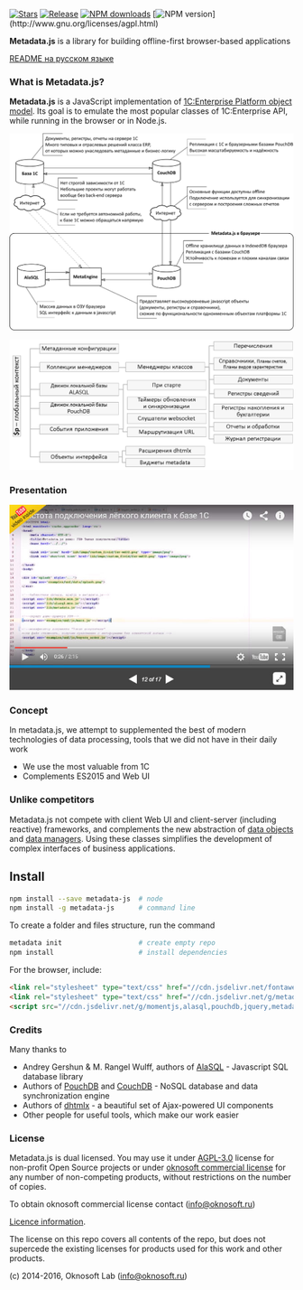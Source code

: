[![Stars](https://img.shields.io/github/stars/oknosoft/metadata.js.svg?label=Github%20%E2%98%85&a)](https://github.com/oknosoft/metadata.js/stargazers)
[![Release](https://img.shields.io/github/tag/oknosoft/metadata.js.svg?label=Last%20release&a)](https://github.com/oknosoft/metadata.js/releases)
[![NPM downloads](http://img.shields.io/npm/dm/metadata-js.svg?style=flat&label=npm%20downloads)](https://npmjs.org/package/metadata-js?)
[![NPM version](https://img.shields.io/npm/l/metadata-js.svg?)](http://www.gnu.org/licenses/agpl.html)

**Metadata.js** is a library for building offline-first browser-based applications

[README на русском языке](README.md)

### What is Metadata.js?
**Metadata.js** is a JavaScript implementation of [1C:Enterprise Platform object model](http://1c-dn.com/1c_enterprise/platform_architecture_overview/). Its goal is to emulate the most popular classes of 1C:Enterprise API, while running in the browser or in Node.js.

![The structure of the system based on metadata.js](examples/imgs/metadata_infrastructure.png)

![Структура metadata.js в браузере](examples/imgs/metadata_structure.png)

### Presentation
[![Structure metadata.js in a browser](examples/imgs/metadata_slideshare.jpg)](http://www.slideshare.net/ssuser7ad218/metadatajs)

### Concept
In metadata.js, we attempt to supplemented the best of modern technologies of data processing, tools that we did not have in their daily work
- We use the most valuable from 1C
- Complements ES2015 and Web UI

### Unlike competitors
Metadata.js not compete with client Web UI and client-server (including reactive) frameworks, and complements the new abstraction of [data objects](http://www.oknosoft.ru/upzp/apidocs/classes/DataObj.html) and [data managers](http://www.oknosoft.ru/upzp/apidocs/classes/DataManager.html). Using these classes simplifies the development of complex interfaces of business applications.

## Install

```bash
npm install --save metadata-js  # node
npm install -g metadata-js      # command line
```

To create a folder and files structure, run the command
```bash
metadata init                   # create empty repo
npm install                     # install dependencies
```

For the browser, include:
```html
<link rel="stylesheet" type="text/css" href="//cdn.jsdelivr.net/fontawesome/latest/css/font-awesome.min.css">
<link rel="stylesheet" type="text/css" href="//cdn.jsdelivr.net/g/metadata(dhx_terrace.css+metadata.css)">
<script src="//cdn.jsdelivr.net/g/momentjs,alasql,pouchdb,jquery,metadata(dhtmlx.min.js+metadata.min.js)"></script>
```

### Credits
Many thanks to
- Andrey Gershun & M. Rangel Wulff, authors of [AlaSQL](https://github.com/agershun/alasql) - Javascript SQL database library
- Authors of [PouchDB](http://pouchdb.com/) and [CouchDB](http://couchdb.apache.org/) - NoSQL database and data synchronization engine
- Authors of [dhtmlx](http://dhtmlx.com/) - a beautiful set of Ajax-powered UI components
- Other people for useful tools, which make our work easier

### License

Metadata.js is dual licensed. You may use it under [AGPL-3.0](http://licenseit.ru/wiki/index.php/GNU_Affero_General_Public_License_version_3) license for non-profit Open Source projects or under [oknosoft commercial license](http://www.oknosoft.ru/programmi-oknosoft/metadata.html) for any number of non-competing products, without restrictions on the number of copies.

To obtain oknosoft commercial license contact (info@oknosoft.ru)

[Licence information](LICENSE.en.md).

The license on this repo covers all contents of the repo, but does not supercede the existing licenses for products used for this work and other products.

(c) 2014-2016, Oknosoft Lab (info@oknosoft.ru)

